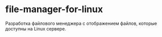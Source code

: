 # file-manager-for-linux
Разработка файлового менеджера с отображением файлов, которые доступны на Linux сервере.
